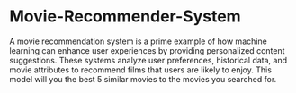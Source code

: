 # Movie-Recommender-System
A movie recommendation system is a prime example of how machine learning can enhance user experiences by providing personalized content suggestions. These systems analyze user preferences, historical data, and movie attributes to recommend films that users are likely to enjoy.
This model will you the best 5 similar movies to the movies you searched for.
